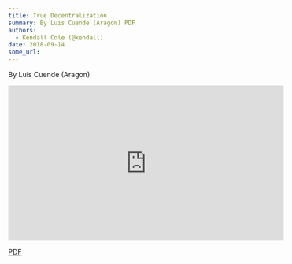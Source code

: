 ```yaml
---
title: True Decentralization
summary: By Luis Cuende (Aragon) PDF
authors:
  - Kendall Cole (@kendall)
date: 2018-09-14
some_url: 
---
```


By Luis Cuende (Aragon)

<div align="center"><iframe width="560" height="315" src="https://drive.google.com/file/d/1TYXY8GGsCNah_G5XuhvXXyL_pthe08bF/preview" frameborder="0" allow="encrypted-media" allowfullscreen></iframe></div>

[PDF](https://github.com/ethberlin-hackathon/Talks-presentations/blob/master/resources/true-decentralization/True-decentralization_Luis-Cuende_Aragon.pdf)